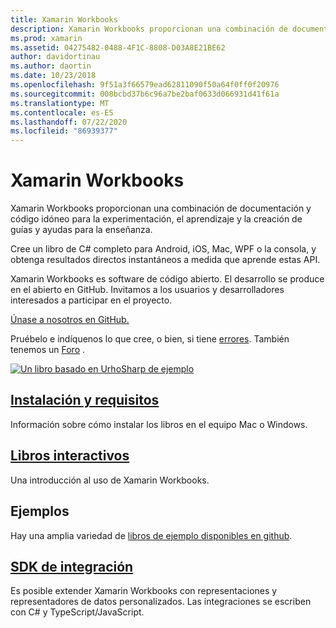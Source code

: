 ```yaml
---
title: Xamarin Workbooks
description: Xamarin Workbooks proporcionan una combinación de documentación y código idóneo para la experimentación, el aprendizaje y la creación de guías y ayudas para la enseñanza.
ms.prod: xamarin
ms.assetid: 04275482-0488-4F1C-8808-D03A8E21BE62
author: davidortinau
ms.author: daortin
ms.date: 10/23/2018
ms.openlocfilehash: 9f51a3f66579ead62811090f50a64f0ff0f20976
ms.sourcegitcommit: 008bcbd37b6c96a7be2baf0633d066931d41f61a
ms.translationtype: MT
ms.contentlocale: es-ES
ms.lasthandoff: 07/22/2020
ms.locfileid: "86939377"
---
```

# <a name="xamarin-workbooks"></a>Xamarin Workbooks

Xamarin Workbooks proporcionan una combinación de documentación y código idóneo para la experimentación, el aprendizaje y la creación de guías y ayudas para la enseñanza.

Cree un libro de C# completo para Android, iOS, Mac, WPF o la consola, y obtenga resultados directos instantáneos a medida que aprende estas API.

Xamarin Workbooks es software de código abierto. El desarrollo se produce en el abierto en GitHub. Invitamos a los usuarios y desarrolladores interesados a participar en el proyecto.

[Únase a nosotros en GitHub.](https://github.com/Microsoft/workbooks)

Pruébelo e indíquenos lo que cree, o bien, si tiene [errores](~/tools/workbooks/install.md#reporting-bugs). También tenemos un [Foro](https://forums.xamarin.com/categories/inspector) .

[![Un libro basado en UrhoSharp de ejemplo](images/interactive-1.0.0-urho-planet-earth-small.png)](images/interactive-1.0.0-urho-planet-earth.png#lightbox)

## <a name="installation-and-requirements"></a>[Instalación y requisitos](install.md)

Información sobre cómo instalar los libros en el equipo Mac o Windows.

## <a name="interactive-workbooks"></a>[Libros interactivos](workbook.md)

Una introducción al uso de Xamarin Workbooks.

## <a name="samples"></a>Ejemplos

Hay una amplia variedad de [libros de ejemplo disponibles en github](https://github.com/xamarin/workbooks).

## <a name="integration-sdk"></a>[SDK de integración](sdk/index.md)

Es posible extender Xamarin Workbooks con representaciones y representadores de datos personalizados. Las integraciones se escriben con C# y TypeScript/JavaScript.
